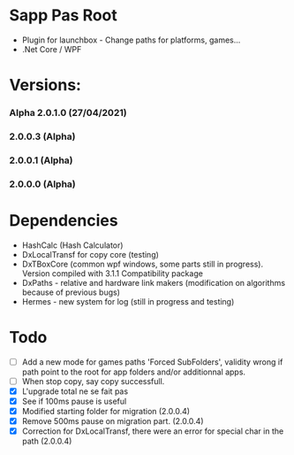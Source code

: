 # Sapp Pas Root
- Plugin for launchbox - Change paths for platforms, games...
- .Net Core / WPF 

# Versions:
### Alpha 2.0.1.0 (27/04/2021)

### 2.0.0.3 (Alpha)

### 2.0.0.1 (Alpha)

### 2.0.0.0 (Alpha)

# Dependencies
- HashCalc (Hash Calculator)
- DxLocalTransf for copy core (testing) 
- DxTBoxCore (common wpf windows, some parts still in progress). Version compiled with 3.1.1 Compatibility package
- DxPaths - relative and hardware link makers (modification on algorithms because of previous bugs)
- Hermes - new system for log (still in progress and testing)

# Todo
- [ ] Add a new mode for games paths 'Forced SubFolders', validity wrong if path point to the root for app folders and/or additionnal apps.
- [ ] When stop copy, say copy successfull.
- [x] L'upgrade total ne se fait pas
- [x] See if 100ms pause is useful
- [x] Modified starting folder for migration (2.0.0.4)
- [x] Remove 500ms pause on migration part. (2.0.0.4)
- [x] Correction for DxLocalTransf, there were an error for special char in the path (2.0.0.4)
